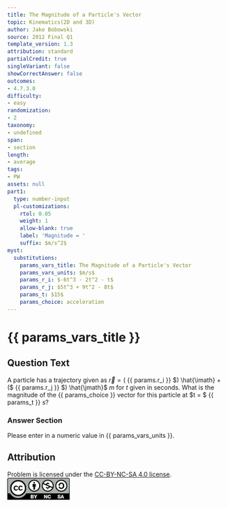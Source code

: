 ```yaml
---
title: The Magnitude of a Particle's Vector
topic: Kinematics(2D and 3D)
author: Jake Bobowski
source: 2012 Final Q1
template_version: 1.3
attribution: standard
partialCredit: true
singleVariant: false
showCorrectAnswer: false
outcomes:
- 4.7.3.0
difficulty:
- easy
randomization:
- 2
taxonomy:
- undefined
span:
- section
length:
- average
tags:
- PW
assets: null
part1:
  type: number-input
  pl-customizations:
    rtol: 0.05
    weight: 1
    allow-blank: true
    label: 'Magnitude = '
    suffix: $m/s^2$
myst:
  substitutions:
    params_vars_title: The Magnitude of a Particle's Vector
    params_vars_units: $m/s$
    params_r_i: $-6t^3 - 2t^2 - t$
    params_r_j: $5t^3 + 9t^2 - 8t$
    params_t: $15$
    params_choice: acceleration
---
```

# {{ params_vars_title }}

## Question Text

A particle has a trajectory given as $\vec{r} = ($ {{ params.r_i }} $) \hat{\imath} + ($ {{ params.r_j }} $) \hat{\jmath}$ $m$ for $t$ given in seconds. What is the magnitude of the {{ params_choice }} vector for this particle at $t = $ {{ params_t }} $s$?

### Answer Section

Please enter in a numeric value in {{ params_vars_units }}.

## Attribution

Problem is licensed under the [CC-BY-NC-SA 4.0 license](https://creativecommons.org/licenses/by-nc-sa/4.0/).<br> ![The Creative Commons 4.0 license requiring attribution-BY, non-commercial-NC, and share-alike-SA license.](https://raw.githubusercontent.com/firasm/bits/master/by-nc-sa.png)